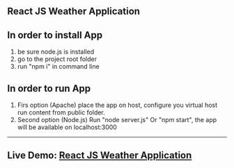 React JS Weather Application
-------------------

In order to install App
--------------------------------------
1. be sure node.js is installed
2. go to the project root folder 
3. run "npm i" in command line

In order to run App
--------------------------------------
1. Firs option (Apache) place the app on host, configure you virtual host
run content from public folder.
2. Second option (Node.js) Run "node server.js" Or "npm start", the app will be available on localhost:3000
--------------------------------------
Live Demo: 
<a target='_blank' href='http://arweather.herokuapp.com'>React JS Weather Application</a>
--------------------------------------

